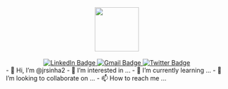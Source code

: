 <div id="header" align="center">
<img src="https://media.giphy.com/media/Yfl7CS7vQqnebA69aH/giphy.gif" width="100">
</div>
<br>
<div id="badges" align="center">
  <a href="www.linkedin.com/in/sinhaaditya99">
    <img src="https://img.shields.io/badge/LinkedIn-blue?style=flat-square&logo=linkedin&logoColor=white" alt="LinkedIn Badge"/>
  </a>
  <a href="mailto:aditya.sinha99@gmail.com">
    <img src="https://img.shields.io/badge/Gmail-red?style=flat-square&logo=youtube&logoColor=white" alt="Gmail Badge"/>
  </a>
  <a href="#">
    <img src="https://img.shields.io/badge/Twitter-blue?style=flat-square&logo=twitter&logoColor=white" alt="Twitter Badge"/>
  </a>
</div>
- 👋 Hi, I’m @jrsinha2
- 👀 I’m interested in ...
- 🌱 I’m currently learning ...
- 💞️ I’m looking to collaborate on ...
- 📫 How to reach me ...

<!---
jrsinha2/jrsinha2 is a ✨ special ✨ repository because its `README.md` (this file) appears on your GitHub profile.
You can click the Preview link to take a look at your changes.
--->

